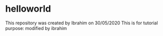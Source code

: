 # helloworld
This repository was created by Ibrahim on 30/05/2020
This is for tutorial purpose: modified by ibrahim
